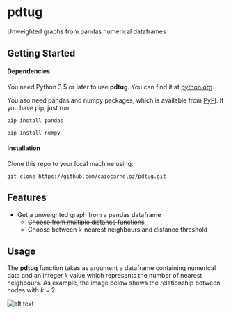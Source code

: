 # pdtug
Unweighted graphs from pandas numerical dataframes

## Getting Started
#### Dependencies
You need Python 3.5 or later to use **pdtug**. You can find it at [python.org](https://www.python.org/).

You aso need pandas and numpy packages, which is available from [PyPI](https://pypi.org). If you have pip, just run:
```
pip install pandas
```
```
pip install numpy
```
#### Installation
Clone this repo to your local machine using:
```
git clone https://github.com/caiocarneloz/pdtug.git
```

## Features
- Get a unweighted graph from a pandas dataframe
  - ~~Choose from multiple distance functions~~
  - ~~Choose between k-nearest neighbours and distance threshold~~


## Usage
The **pdtug** function takes as argument a dataframe containing numerical data and an integer _k_ value which represents the number of nearest neighbours. As example, the image below shows the relationship between nodes with _k_ = 2:

![alt text](https://cdn-images-1.medium.com/max/1600/1*CsmTArbMwQ5A1YDGRoBF9w.png)
